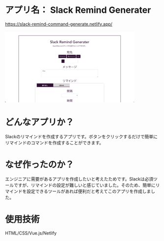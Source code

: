 # アプリ名： Slack Remind Generater
https://slack-remind-command-generate.netlify.app/

<img src="https://github.com/satou54/slack-remind/blob/master/src/assets/slack.png" width="420px">

# どんなアプリか？
Slackのリマインドを作成するアプリです。ボタンをクリックするだけで簡単にリマインドのコマンドを作成することができます。

# なぜ作ったのか？
エンジニアに需要があるアプリを作成したいと考えたためです。Slackは必須ツールですが、リマインドの設定が難しいと感じていました。そのため、簡単にリマインドを設定できるツールがあれば便利だと考えてこのアプリを作成しました。

# 使用技術
HTML/CSS/Vue.js/Netlify
